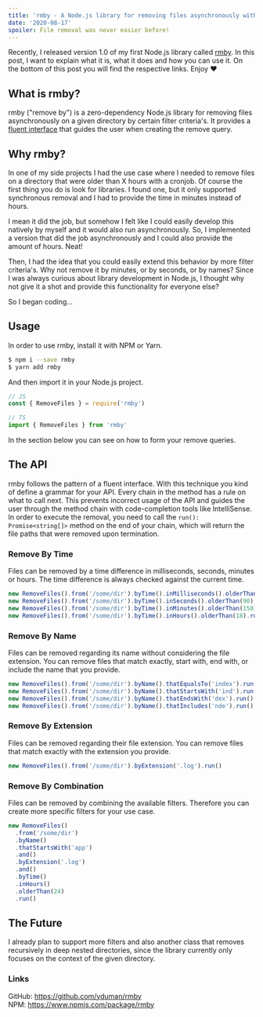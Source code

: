 ```yaml
---
title: 'rmby - A Node.js library for removing files asynchronously with a fluent interface'
date: '2020-08-17'
spoiler: File removal was never easier before!
---
```


Recently, I released version 1.0 of my first Node.js library called [rmby](https://www.npmjs.com/package/rmby). In this post, I want to explain what it is, what it does and how you can use it. On the bottom of this post you will find the respective links. Enjoy ❤️

## What is rmby?

rmby ("remove by") is a zero-dependency Node.js library for removing files asynchronously on a given directory by certain filter criteria's. It provides a [fluent interface](https://martinfowler.com/bliki/FluentInterface.html) that guides the user when creating the remove query.

## Why rmby?

In one of my side projects I had the use case where I needed to remove files on a directory that were older than X hours with a cronjob. Of course the first thing you do is look for libraries. I found one, but it only supported synchronous removal and I had to provide the time in minutes instead of hours.

I mean it did the job, but somehow I felt like I could easily develop this natively by myself and it would also run asynchronously. So, I implemented a version that did the job asynchronously and I could also provide the amount of hours. Neat!

Then, I had the idea that you could easily extend this behavior by more filter criteria's. Why not remove it by minutes, or by seconds, or by names? Since I was always curious about library development in Node.js, I thought why not give it a shot and provide this functionality for everyone else?

So I began coding...

## Usage

In order to use rmby, install it with NPM or Yarn.

```bash
$ npm i --save rmby
$ yarn add rmby
```

And then import it in your Node.js project.

```js
// JS
const { RemoveFiles } = require('rmby')

// TS
import { RemoveFiles } from 'rmby'
```

In the section below you can see on how to form your remove queries.

## The API

rmby follows the pattern of a fluent interface. With this technique you kind of define a grammar for your API. Every chain in the method has a rule on what to call next. This prevents incorrect usage of the API and guides the user through the method chain with code-completion tools like IntelliSense. In order to execute the removal, you need to call the `run(): Promise<string[]>` method on the end of your chain, which will return the file paths that were removed upon termination.

### Remove By Time

Files can be removed by a time difference in milliseconds, seconds, minutes or hours. The time difference is always checked against the current time.

```js
new RemoveFiles().from('/some/dir').byTime().inMilliseconds().olderThan(1200).run()
new RemoveFiles().from('/some/dir').byTime().inSeconds().olderThan(90).run()
new RemoveFiles().from('/some/dir').byTime().inMinutes().olderThan(150).run()
new RemoveFiles().from('/some/dir').byTime().inHours().olderThan(18).run()
```

### Remove By Name

Files can be removed regarding its name without considering the file extension. You can remove files that match exactly, start with, end with, or include the name that you provide.

```js
new RemoveFiles().from('/some/dir').byName().thatEqualsTo('index').run()
new RemoveFiles().from('/some/dir').byName().thatStartsWith('ind').run()
new RemoveFiles().from('/some/dir').byName().thatEndsWith('dex').run()
new RemoveFiles().from('/some/dir').byName().thatIncludes('nde').run()
```

### Remove By Extension

Files can be removed regarding their file extension. You can remove files that match exactly with the extension you provide.

```js
new RemoveFiles().from('/some/dir').byExtension('.log').run()
```

### Remove By Combination

Files can be removed by combining the available filters. Therefore you can create more specific filters for your use case.

```js
new RemoveFiles()
  .from('/some/dir')
  .byName()
  .thatStartsWith('app')
  .and()
  .byExtension('.log')
  .and()
  .byTime()
  .inHours()
  .olderThan(24)
  .run()
```

## The Future

I already plan to support more filters and also another class that removes recursively in deep nested directories, since the library currently only focuses on the context of the given directory.

### Links

GitHub: https://github.com/yduman/rmby <br>
NPM: https://www.npmjs.com/package/rmby
